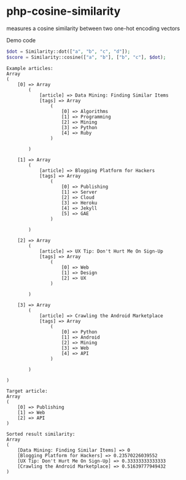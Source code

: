php-cosine-similarity
=====================

measures a cosine similarity between two one-hot encoding vectors


Demo code
```php
$dot = Similarity::dot(["a", "b", "c", "d"]);
$score = Similarity::cosine(["a", "b"], ["b", "c"], $dot);
``` 
    
    Example articles:
    Array
    (
        [0] => Array
            (
                [article] => Data Mining: Finding Similar Items
                [tags] => Array
                    (
                        [0] => Algorithms
                        [1] => Programming
                        [2] => Mining
                        [3] => Python
                        [4] => Ruby
                    )

            )

        [1] => Array
            (
                [article] => Blogging Platform for Hackers
                [tags] => Array
                    (
                        [0] => Publishing
                        [1] => Server
                        [2] => Cloud
                        [3] => Heroku
                        [4] => Jekyll
                        [5] => GAE
                    )

            )

        [2] => Array
            (
                [article] => UX Tip: Don't Hurt Me On Sign-Up
                [tags] => Array
                    (
                        [0] => Web
                        [1] => Design
                        [2] => UX
                    )

            )

        [3] => Array
            (
                [article] => Crawling the Android Marketplace
                [tags] => Array
                    (
                        [0] => Python
                        [1] => Android
                        [2] => Mining
                        [3] => Web
                        [4] => API
                    )

            )

    )
    
    Target article:
    Array
    (
        [0] => Publishing
        [1] => Web
        [2] => API
    )
    
    Sorted result similarity:
    Array
    (
        [Data Mining: Finding Similar Items] => 0
        [Blogging Platform for Hackers] => 0.23570226039552
        [UX Tip: Don't Hurt Me On Sign-Up] => 0.33333333333333
        [Crawling the Android Marketplace] => 0.51639777949432
    )
